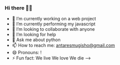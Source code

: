 ### Hi there 👋🏽

- 🔭 I’m currently working on a web project
- 🌱 I’m currently performing my javascript
- 👯 I’m looking to collaborate with anyone
- 🤔 I’m looking for help
- 💬 Ask me about python
- 📫 How to reach me: antaresmugisho@gmail.com
- 😄 Pronouns: !
- ⚡ Fun fact: We live We love We die
-->
